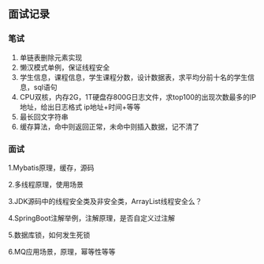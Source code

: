 ## 面试记录

### 笔试

1. 单链表删除元素实现
2. 懒汉模式单例，保证线程安全
3. 学生信息，课程信息，学生课程分数，设计数据表，求平均分前十名的学生信息，sql语句
4. CPU双核，内存2G，1T硬盘存800G日志文件，求top100的出现次数最多的IP地址，给出日志格式 ip地址+时间+等等
5. 最长回文字符串
6. 缓存算法，命中则返回正常，未命中则插入数据，记不清了



### 面试

1.Mybatis原理，缓存，源码

2.多线程原理，使用场景

3.JDK源码中的线程安全类及非安全类，ArrayList线程安全么？

4.SpringBoot注解举例，注解原理，是否自定义过注解

5.数据库锁，如何发生死锁

6.MQ应用场景，原理，幂等性等等

